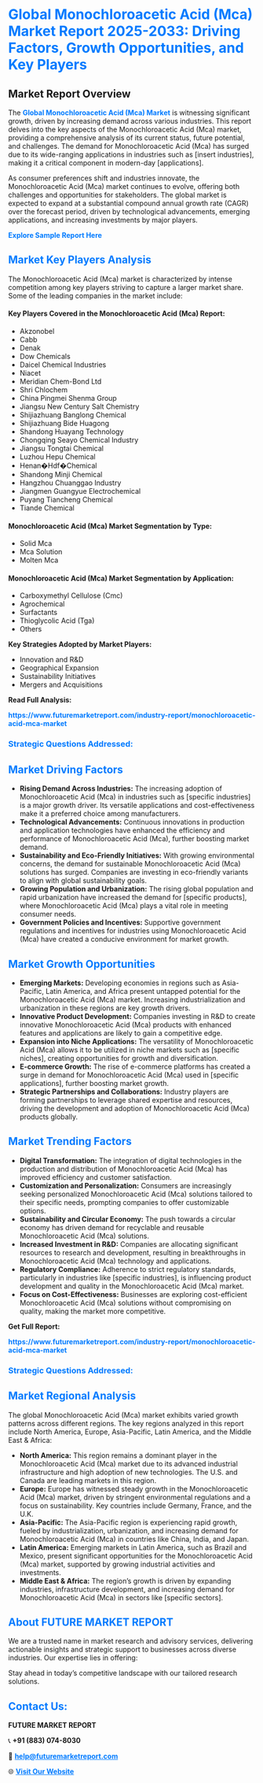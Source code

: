 <h1 style="color: #007BFF;">Global Monochloroacetic Acid (Mca) Market Report 2025-2033: Driving Factors, Growth Opportunities, and Key Players</h1>

<section id="overview">
<h2>Market Report Overview</h2>
<p>The <a href="https://www.futuremarketreport.com/industry-report/monochloroacetic-acid-mca-market" style="color: #007BFF; text-decoration: none;"><strong>Global Monochloroacetic Acid (Mca) Market</strong></a> is witnessing significant growth, driven by increasing demand across various industries. This report delves into the key aspects of the Monochloroacetic Acid (Mca) market, providing a comprehensive analysis of its current status, future potential, and challenges. The demand for Monochloroacetic Acid (Mca) has surged due to its wide-ranging applications in industries such as [insert industries], making it a critical component in modern-day [applications].</p>
<p>As consumer preferences shift and industries innovate, the Monochloroacetic Acid (Mca) market continues to evolve, offering both challenges and opportunities for stakeholders. The global market is expected to expand at a substantial compound annual growth rate (CAGR) over the forecast period, driven by technological advancements, emerging applications, and increasing investments by major players.</p>
</section>

<section id="overview">
<p><a href="https://www.futuremarketreport.com/request-sample/reportId=31594" style="color: #007BFF; text-decoration: none;"><strong>Explore Sample Report Here</strong></a></p>
</section>

<section id="key-players">
<h2 style="color: #007BFF;">Market Key Players Analysis</h2>
<p>The Monochloroacetic Acid (Mca) market is characterized by intense competition among key players striving to capture a larger market share. Some of the leading companies in the market include:</p>
<h4>Key Players Covered in the Monochloroacetic Acid (Mca) Report:</h4>
<ul><li>Akzonobel</li><li>Cabb</li><li>Denak</li><li>Dow Chemicals</li><li>Daicel Chemical Industries</li><li>Niacet</li><li>Meridian Chem-Bond Ltd</li><li>Shri Chlochem</li><li>China Pingmei Shenma Group</li><li>Jiangsu New Century Salt Chemistry</li><li>Shijiazhuang Banglong Chemical</li><li>Shijiazhuang Bide Huagong</li><li>Shandong Huayang Technology</li><li>Chongqing Seayo Chemical Industry</li><li>Jiangsu Tongtai Chemical</li><li>Luzhou Hepu Chemical</li><li>Henan�Hdf�Chemical</li><li>Shandong Minji Chemical</li><li>Hangzhou Chuanggao Industry</li><li>Jiangmen Guangyue Electrochemical</li><li>Puyang Tiancheng Chemical</li><li>Tiande Chemical</li></ul>
<h4>Monochloroacetic Acid (Mca) Market Segmentation by Type:</h4>
<ul><li>Solid Mca</li><li>Mca Solution</li><li>Molten Mca</li></ul>

<h4>Monochloroacetic Acid (Mca) Market Segmentation by Application:</h4>
<ul><li>Carboxymethyl Cellulose (Cmc)</li><li>Agrochemical</li><li>Surfactants</li><li>Thioglycolic Acid (Tga)</li><li>Others</li></ul>
<p><strong>Key Strategies Adopted by Market Players:</strong></p>
<ul>
<li>Innovation and R&D</li>
<li>Geographical Expansion</li>
<li>Sustainability Initiatives</li>
<li>Mergers and Acquisitions</li>
</ul>
</section>

<section>
<p><strong>Read Full Analysis: </strong></p><a href="https://www.futuremarketreport.com/industry-report/monochloroacetic-acid-mca-market" style="color: #007BFF; text-decoration: none;"><strong>https://www.futuremarketreport.com/industry-report/monochloroacetic-acid-mca-market</strong></a>
<h3 style="color: #007BFF;">Strategic Questions Addressed:</h3>
</section>

<section id="driving-factors">
<h2 style="color: #007BFF;">Market Driving Factors</h2>
<ul>
<li><strong>Rising Demand Across Industries:</strong> The increasing adoption of Monochloroacetic Acid (Mca) in industries such as [specific industries] is a major growth driver. Its versatile applications and cost-effectiveness make it a preferred choice among manufacturers.</li>
<li><strong>Technological Advancements:</strong> Continuous innovations in production and application technologies have enhanced the efficiency and performance of Monochloroacetic Acid (Mca), further boosting market demand.</li>
<li><strong>Sustainability and Eco-Friendly Initiatives:</strong> With growing environmental concerns, the demand for sustainable Monochloroacetic Acid (Mca) solutions has surged. Companies are investing in eco-friendly variants to align with global sustainability goals.</li>
<li><strong>Growing Population and Urbanization:</strong> The rising global population and rapid urbanization have increased the demand for [specific products], where Monochloroacetic Acid (Mca) plays a vital role in meeting consumer needs.</li>
<li><strong>Government Policies and Incentives:</strong> Supportive government regulations and incentives for industries using Monochloroacetic Acid (Mca) have created a conducive environment for market growth.</li>
</ul>
</section>

<section id="growth-opportunities">
<h2 style="color: #007BFF;">Market Growth Opportunities</h2>
<ul>
<li><strong>Emerging Markets:</strong> Developing economies in regions such as Asia-Pacific, Latin America, and Africa present untapped potential for the Monochloroacetic Acid (Mca) market. Increasing industrialization and urbanization in these regions are key growth drivers.</li>
<li><strong>Innovative Product Development:</strong> Companies investing in R&D to create innovative Monochloroacetic Acid (Mca) products with enhanced features and applications are likely to gain a competitive edge.</li>
<li><strong>Expansion into Niche Applications:</strong> The versatility of Monochloroacetic Acid (Mca) allows it to be utilized in niche markets such as [specific niches], creating opportunities for growth and diversification.</li>
<li><strong>E-commerce Growth:</strong> The rise of e-commerce platforms has created a surge in demand for Monochloroacetic Acid (Mca) used in [specific applications], further boosting market growth.</li>
<li><strong>Strategic Partnerships and Collaborations:</strong> Industry players are forming partnerships to leverage shared expertise and resources, driving the development and adoption of Monochloroacetic Acid (Mca) products globally.</li>
</ul>
</section>

<section id="trending-factors">
<h2 style="color: #007BFF;">Market Trending Factors</h2>
<ul>
<li><strong>Digital Transformation:</strong> The integration of digital technologies in the production and distribution of Monochloroacetic Acid (Mca) has improved efficiency and customer satisfaction.</li>
<li><strong>Customization and Personalization:</strong> Consumers are increasingly seeking personalized Monochloroacetic Acid (Mca) solutions tailored to their specific needs, prompting companies to offer customizable options.</li>
<li><strong>Sustainability and Circular Economy:</strong> The push towards a circular economy has driven demand for recyclable and reusable Monochloroacetic Acid (Mca) solutions.</li>
<li><strong>Increased Investment in R&D:</strong> Companies are allocating significant resources to research and development, resulting in breakthroughs in Monochloroacetic Acid (Mca) technology and applications.</li>
<li><strong>Regulatory Compliance:</strong> Adherence to strict regulatory standards, particularly in industries like [specific industries], is influencing product development and quality in the Monochloroacetic Acid (Mca) market.</li>
<li><strong>Focus on Cost-Effectiveness:</strong> Businesses are exploring cost-efficient Monochloroacetic Acid (Mca) solutions without compromising on quality, making the market more competitive.</li>
</ul>
</section>

<section>
<p><strong>Get Full Report: </strong></p><a href="https://www.futuremarketreport.com/industry-report/monochloroacetic-acid-mca-market" style="color: #007BFF; text-decoration: none;"><strong>https://www.futuremarketreport.com/industry-report/monochloroacetic-acid-mca-market</strong></a>
<h3 style="color: #007BFF;">Strategic Questions Addressed:</h3>
</section>


<section id="regional-analysis">
<h2 style="color: #007BFF;">Market Regional Analysis</h2>
<p>The global Monochloroacetic Acid (Mca) market exhibits varied growth patterns across different regions. The key regions analyzed in this report include North America, Europe, Asia-Pacific, Latin America, and the Middle East & Africa:</p>
<ul>
<li><strong>North America:</strong> This region remains a dominant player in the Monochloroacetic Acid (Mca) market due to its advanced industrial infrastructure and high adoption of new technologies. The U.S. and Canada are leading markets in this region.</li>
<li><strong>Europe:</strong> Europe has witnessed steady growth in the Monochloroacetic Acid (Mca) market, driven by stringent environmental regulations and a focus on sustainability. Key countries include Germany, France, and the U.K.</li>
<li><strong>Asia-Pacific:</strong> The Asia-Pacific region is experiencing rapid growth, fueled by industrialization, urbanization, and increasing demand for Monochloroacetic Acid (Mca) in countries like China, India, and Japan.</li>
<li><strong>Latin America:</strong> Emerging markets in Latin America, such as Brazil and Mexico, present significant opportunities for the Monochloroacetic Acid (Mca) market, supported by growing industrial activities and investments.</li>
<li><strong>Middle East & Africa:</strong> The region’s growth is driven by expanding industries, infrastructure development, and increasing demand for Monochloroacetic Acid (Mca) in sectors like [specific sectors].</li>
</ul>
</section>

<footer>
<h2 style="color: #007BFF;">About FUTURE MARKET REPORT</h2>
<p>We are a trusted name in market research and advisory services, delivering actionable insights and strategic support to businesses across diverse industries. Our expertise lies in offering:</p>

<p>Stay ahead in today’s competitive landscape with our tailored research solutions.</p>

<h2 style="color: #007BFF;">Contact Us:</h2>
<p><strong>FUTURE MARKET REPORT</strong></p>
<p>📞 <strong>+91 (883) 074-8030</strong></p>
<p>📧 <strong><a href="mailto:help@futuremarketreport.com" style="color: #007BFF;">help@futuremarketreport.com</a></strong></p>
<p>🌐 <strong><a href="https://www.futuremarketreport.com/" style="color: #007BFF;">Visit Our Website</a></strong></p>
</footer>
